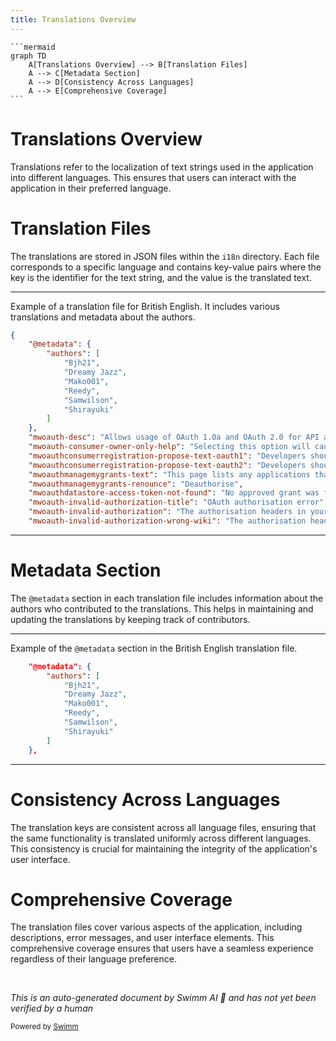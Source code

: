 ```yaml
---
title: Translations Overview
---
```

````mermaid
```mermaid
graph TD
    A[Translations Overview] --> B[Translation Files]
    A --> C[Metadata Section]
    A --> D[Consistency Across Languages]
    A --> E[Comprehensive Coverage]
```
````

# Translations Overview

Translations refer to the localization of text strings used in the application into different languages. This ensures that users can interact with the application in their preferred language.

# Translation Files

The translations are stored in JSON files within the `i18n` directory. Each file corresponds to a specific language and contains key-value pairs where the key is the identifier for the text string, and the value is the translated text.

<SwmSnippet path="/i18n/en-gb.json" line="1">

---

Example of a translation file for British English. It includes various translations and metadata about the authors.

```json
{
	"@metadata": {
		"authors": [
			"Bjh21",
			"Dreamy Jazz",
			"Mako001",
			"Reedy",
			"Samwilson",
			"Shirayuki"
		]
	},
	"mwoauth-desc": "Allows usage of OAuth 1.0a and OAuth 2.0 for API authorisation",
	"mwoauth-consumer-owner-only-help": "Selecting this option will cause the consumer to be automatically approved and accepted for use by $1. It will not be usable by any other user, and the usual authorisation flow will not function. Actions taken using this consumer will not be tagged.",
	"mwoauthconsumerregistration-propose-text-oauth1": "Developers should use the form below to propose a new OAuth 1.0a consumer (see the [https://www.mediawiki.org/wiki/Special:MyLanguage/Extension:OAuth extension documentation] for more details). After submitting this form, you will receive a token that your application will use to identify itself to MediaWiki. Depending on what capabilities you request, an OAuth administrator might need to approve your application before it can be authorised by other users.\n\nA few recommendations and remarks:\n* Try to use as few grants as possible. Avoid grants that are not actually needed now.\n* Versions are of the form \"major.minor.release\" (the last two being optional) and increase as grant changes are needed.\n* Please provide a public RSA key (in PEM format) if possible; otherwise a (less secure) secret token will have to be used.\n* You can use a project ID to restrict the consumer to a single project on this site (use \"*\" for all projects).",
	"mwoauthconsumerregistration-propose-text-oauth2": "Developers should use the form below to request a token for a new OAuth 2.0 client (see the [https://www.mediawiki.org/wiki/Special:MyLanguage/Extension:OAuth extension documentation] for more details). After submitting this form, you will receive a token that your application will use to identify itself to MediaWiki. Depending on what capabilities you request, an OAuth administrator might need to approve your application before it can be authorised by other users.\n\nA few recommendations and remarks:\n* Try to use as few scopes as possible. Avoid scopes that are not actually needed now.\n* Versions are of the form \"major.minor.release\" (the last two being optional) and increase as scope changes are needed.\n* You can use a project ID to restrict the consumer to a single project on this site (use \"*\" for all projects).",
	"mwoauthmanagemygrants-text": "This page lists any applications that can use your account. For any such application, the scope of its access is limited by the permissions that you granted to the application when you authorised it to act on your behalf. If you separately authorised an application to access different \"sister\" projects on your behalf, then you will see separate configuration for each such project below.\n\nConnected applications access your account by using the OAuth protocol. <span class=\"plainlinks\">([https://www.mediawiki.org/wiki/Special:MyLanguage/Help:OAuth Learn more about connected applications])</span>",
	"mwoauthmanagemygrants-renounce": "Deauthorise",
	"mwoauthdatastore-access-token-not-found": "No approved grant was found for that authorisation token.",
	"mwoauth-invalid-authorization-title": "OAuth authorisation error",
	"mwoauth-invalid-authorization": "The authorisation headers in your request are not valid: $1",
	"mwoauth-invalid-authorization-wrong-wiki": "The authorisation headers in your request are not valid for $1",
```

---

</SwmSnippet>

# Metadata Section

The <SwmToken path="i18n/en-gb.json" pos="2:2:3" line-data="	&quot;@metadata&quot;: {">`@metadata`</SwmToken> section in each translation file includes information about the authors who contributed to the translations. This helps in maintaining and updating the translations by keeping track of contributors.

<SwmSnippet path="/i18n/en-gb.json" line="2">

---

Example of the <SwmToken path="i18n/en-gb.json" pos="2:2:3" line-data="	&quot;@metadata&quot;: {">`@metadata`</SwmToken> section in the British English translation file.

```json
	"@metadata": {
		"authors": [
			"Bjh21",
			"Dreamy Jazz",
			"Mako001",
			"Reedy",
			"Samwilson",
			"Shirayuki"
		]
	},
```

---

</SwmSnippet>

# Consistency Across Languages

The translation keys are consistent across all language files, ensuring that the same functionality is translated uniformly across different languages. This consistency is crucial for maintaining the integrity of the application's user interface.

# Comprehensive Coverage

The translation files cover various aspects of the application, including descriptions, error messages, and user interface elements. This comprehensive coverage ensures that users have a seamless experience regardless of their language preference.

&nbsp;

*This is an auto-generated document by Swimm AI 🌊 and has not yet been verified by a human*

<SwmMeta version="3.0.0" repo-id="Z2l0aHViJTNBJTNBbWVkaWF3aWtpLWV4dGVuc2lvbnMtT0F1dGglM0ElM0FTd2ltbS1EZW1v" repo-name="mediawiki-extensions-OAuth"><sup>Powered by [Swimm](/)</sup></SwmMeta>
